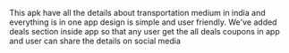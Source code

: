 This apk have all the details about transportation medium in india and everything is in one app design is simple and user friendly. We've added deals section inside app so that any user get the all deals coupons in app and user can share the details on social media
